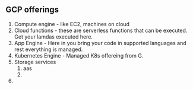 ## GCP offerings 

1. Compute engine - like EC2, machines on cloud
2. Cloud functions - these are serverless functions that can be executed. Get your lamdas executed here. 
3. App Engine - Here in you bring your code in supported languages and rest everything is managed. 
4. Kubernetes Engine - Managed K8s offereing from G.  
5. Storage services 
   1. aas
   2. 
7. 
<!--stackedit_data:
eyJoaXN0b3J5IjpbMTUyOTc1MjEwOCwtMTIwMTY4Njg2OV19
-->